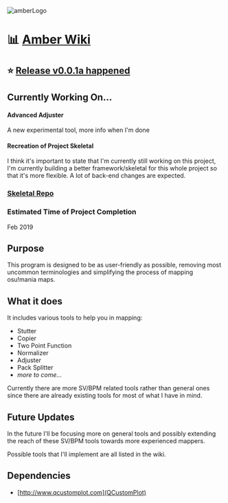 ![amberLogo](http://puu.sh/z235w/e2127a205c.png)

# :bar_chart: [Amber Wiki](https://github.com/Eve-ning/amber/wiki)

## :star: [Release v0.0.1a happened](https://github.com/Eve-ning/amber/releases)

## Currently Working On...

#### Advanced Adjuster
A new experimental tool, more info when I'm done

#### Recreation of Project Skeletal
I think it's important to state that I'm currently still working on this project, I'm currently building a better framework/skeletal for this whole project so that it's more flexible. A lot of back-end changes are expected.
### [Skeletal Repo](https://github.com/Eve-ning/amber_base)

### Estimated Time of Project Completion
Feb 2019

## Purpose

This program is designed to be as user-friendly as possible, removing most uncommon terminologies and simplifying the process of mapping osu!mania maps.

## What it does

It includes various tools to help you in mapping:

- Stutter
- Copier
- Two Point Function
- Normalizer
- Adjuster
- Pack Splitter
- *more to come...*

Currently there are more SV/BPM related tools rather than general ones since there are already existing tools for most of what I have in mind.

## Future Updates

In the future I'll be focusing more on general tools and possibly extending the reach of these SV/BPM tools towards more experienced mappers.

Possible tools that I'll implement are all listed in the wiki.

## Dependencies

- [http://www.qcustomplot.com](QCustomPlot)

